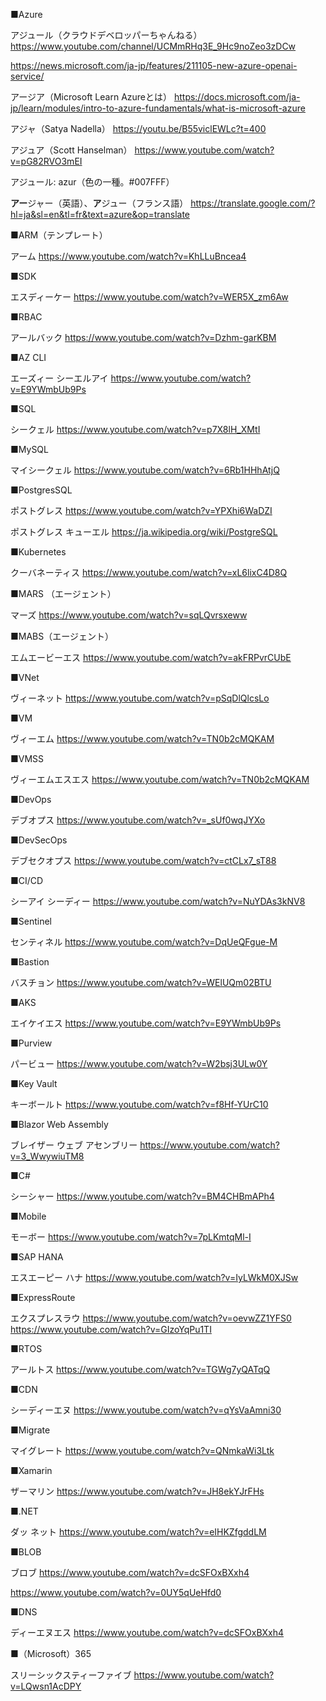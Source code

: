 ■Azure

アジュール（クラウドデベロッパーちゃんねる）
https://www.youtube.com/channel/UCMmRHq3E_9Hc9noZeo3zDCw

https://news.microsoft.com/ja-jp/features/211105-new-azure-openai-service/

アージア（Microsoft Learn Azureとは）
https://docs.microsoft.com/ja-jp/learn/modules/intro-to-azure-fundamentals/what-is-microsoft-azure

アジャ（Satya Nadella）
https://youtu.be/B55viclEWLc?t=400

アジュア（Scott Hanselman）
https://www.youtube.com/watch?v=pG82RVO3mEI

アジュール: azur（色の一種。#007FFF）

**アー**ジャー（英語）、**ア**ジュー（フランス語）
https://translate.google.com/?hl=ja&sl=en&tl=fr&text=azure&op=translate

■ARM（テンプレート）

アーム
https://www.youtube.com/watch?v=KhLLuBncea4

■SDK

エスディーケー
https://www.youtube.com/watch?v=WER5X_zm6Aw

■RBAC 

アールバック
https://www.youtube.com/watch?v=Dzhm-garKBM

■AZ CLI

エーズィー シーエルアイ
https://www.youtube.com/watch?v=E9YWmbUb9Ps

■SQL

シークェル
https://www.youtube.com/watch?v=p7X8lH_XMtI

■MySQL

マイシークェル
https://www.youtube.com/watch?v=6Rb1HHhAtjQ

■PostgresSQL

ポストグレス
https://www.youtube.com/watch?v=YPXhi6WaDZI

ポストグレス キューエル
https://ja.wikipedia.org/wiki/PostgreSQL

■Kubernetes

クーバネーティス
https://www.youtube.com/watch?v=xL6lixC4D8Q

■MARS （エージェント）

マーズ
https://www.youtube.com/watch?v=sqLQvrsxeww

■MABS（エージェント）

エムエービーエス
https://www.youtube.com/watch?v=akFRPvrCUbE


■VNet

ヴィーネット
https://www.youtube.com/watch?v=pSqDlQlcsLo

■VM

ヴィーエム
https://www.youtube.com/watch?v=TN0b2cMQKAM

■VMSS

ヴィーエムエスエス
https://www.youtube.com/watch?v=TN0b2cMQKAM

■DevOps

デブオプス
https://www.youtube.com/watch?v=_sUf0wqJYXo

■DevSecOps

デブセクオプス
https://www.youtube.com/watch?v=ctCLx7_sT88

■CI/CD

シーアイ シーディー
https://www.youtube.com/watch?v=NuYDAs3kNV8

■Sentinel

センティネル
https://www.youtube.com/watch?v=DqUeQFgue-M

■Bastion

バスチョン
https://www.youtube.com/watch?v=WElUQm02BTU

■AKS

エイケイエス
https://www.youtube.com/watch?v=E9YWmbUb9Ps

■Purview

パービュー
https://www.youtube.com/watch?v=W2bsj3ULw0Y

■Key Vault

キーボールト
https://www.youtube.com/watch?v=f8Hf-YUrC10

■Blazor Web Assembly

ブレイザー ウェブ アセンブリー
https://www.youtube.com/watch?v=3_WwywiuTM8

■C#

シーシャー
https://www.youtube.com/watch?v=BM4CHBmAPh4

■Mobile

モーボー
https://www.youtube.com/watch?v=7pLKmtqMl-I

■SAP HANA

エスエーピー ハナ
https://www.youtube.com/watch?v=IyLWkM0XJSw

■ExpressRoute

エクスプレスラウ
https://www.youtube.com/watch?v=oevwZZ1YFS0
https://www.youtube.com/watch?v=GIzoYqPu1TI

■RTOS

アールトス
https://www.youtube.com/watch?v=TGWg7yQATqQ

■CDN

シーディーエヌ
https://www.youtube.com/watch?v=qYsVaAmni30

■Migrate

マイグレート
https://www.youtube.com/watch?v=QNmkaWi3Ltk

■Xamarin

ザーマリン
https://www.youtube.com/watch?v=JH8ekYJrFHs

■.NET

ダッ ネット
https://www.youtube.com/watch?v=eIHKZfgddLM

■BLOB

ブロブ
https://www.youtube.com/watch?v=dcSFOxBXxh4

https://www.youtube.com/watch?v=0UY5qUeHfd0

■DNS

ディーエヌエス
https://www.youtube.com/watch?v=dcSFOxBXxh4

■（Microsoft）365

スリーシックスティーファイブ
https://www.youtube.com/watch?v=LQwsn1AcDPY

